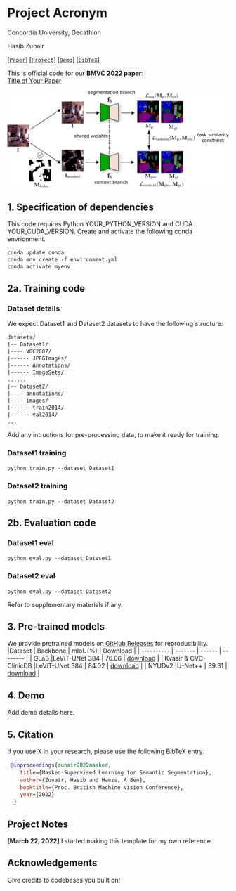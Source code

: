 # Project Acronym

Concordia University, Decathlon

Hasib Zunair

[[`Paper`](link)] [[`Project`](link)] [[`Demo`](link)] [[`BibTeX`](#5-citation)]

This is official code for our **BMVC 2022 paper**:<br>
[Title of Your Paper](Link)
<br>
 
![attention](https://github.com/hasibzunair/masksup-segmentation/blob/master/media/pipeline.png)

## 1. Specification of dependencies

This code requires Python YOUR_PYTHON_VERSION and CUDA YOUR_CUDA_VERSION. Create and activate the following conda envrionment.

```
conda update conda
conda env create -f environment.yml
conda activate myenv
```

## 2a. Training code

### Dataset details
We expect Dataset1 and Dataset2 datasets to have the following structure:
```
datasets/
|-- Dataset1/
|---- VOC2007/
|------ JPEGImages/
|------ Annotations/
|------ ImageSets/
......
|-- Dataset2/
|---- annotations/
|---- images/
|------ train2014/
|------ val2014/
...
```
Add any intructions for pre-processing data, to make it ready for training.

### Dataset1 training
```
python train.py --dataset Dataset1
```

### Dataset2 training
```
python train.py --dataset Dataset2
```

## 2b. Evaluation code

### Dataset1 eval
```
python eval.py --dataset Dataset1
```

### Dataset2 eval
```
python eval.py --dataset Dataset2
```

Refer to supplementary materials if any.

## 3. Pre-trained models

We provide pretrained models on [GitHub Releases](https://github.com/hasibzunair/masksup-segmentation/releases/tag/v0.1) for reproducibility. 
|Dataset      | Backbone  |   mIoU(%)  |   Download   |
|  ---------- | -------   |  ------ |  --------   |
| GLaS     |LeViT-UNet 384  |  76.06  | [download](https://github.com/hasibzunair/masksup-segmentation/releases/download/v0.1/masksupglas76.06iou.pth)   |
| Kvasir & CVC-ClinicDB     |LeViT-UNet 384 | 84.02  | [download](https://github.com/hasibzunair/masksup-segmentation/releases/download/v0.1/masksuppolyp84.02iou.pth)  |
| NYUDv2        |U-Net++ |  39.31  |  [download](https://github.com/hasibzunair/masksup-segmentation/releases/download/v0.1/masksupnyu39.31iou.pth)   |

## 4. Demo
Add demo details here.

## 5. Citation

If you use X in your research, please use the following BibTeX entry.

```bibtex
 @inproceedings{zunair2022masked,
    title={Masked Supervised Learning for Semantic Segmentation},
    author={Zunair, Hasib and Hamza, A Ben},
    booktitle={Proc. British Machine Vision Conference},
    year={2022}
  }
```

## Project Notes

**[March 22, 2022]** I started making this template for my own reference. 


## Acknowledgements
Give credits to codebases you built on!
